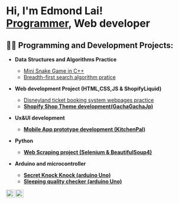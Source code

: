<h1>Hi, I'm Edmond Lai! <br/><a href="https://github.com/edmond99986">Programmer</a>, Web developer</h1>

<h2>👨‍💻 Programming and Development Projects:</h2>

- <b>Data Structures and Algorithms Practice </b>
  - [Mini Snake Game in C++](https://github.com/edmond99986/MiniSnakeGame)
  - [Breadth-first search algorithm pratice](https://github.com/edmond99986/Breadth-first-search-algorithm-pratice)
- <b>Web development Project (HTML,CSS,JS & ShopifyLiquid)</b>
  - [Disneyland ticket booking system webpages practice](https://github.com/edmond99986/Disneyland-ticket-booking-system-webpages-practice) <b>
  - [Shopify Shop Theme development(GachaGachaJp)](https://github.com/edmond99986/Shopify-Shop-Theme-development-GachaGachaJp-)
- <b>Ux&UI development</b>
  - [Mobile App prototype development (KitchenPal)](https://github.com/joshmadakor1/Sentinel-Lab)
 
- <b>Python </b>
  - [Web Scraping project (Selenium & BeautifulSoup4)](https://github.com/joshmadakor1/EncrypterPOC)
  
- <b>Arduino and microcontroller</b>
  - [Secret Knock Knock (arduino Uno)](https://github.com/joshmadakor1/Package-Delivery-Pathfinding-Algorithm)
  - [Sleeping quality checker (arduino Uno)]()
 


[<img align="left" alt="edmond99986 | YouTube" width="22px" src="https://cdn.jsdelivr.net/npm/simple-icons@v3/icons/youtube.svg" />][youtube]
[<img align="left" alt="edmond99986 | Instagram" width="22px" src="https://cdn.jsdelivr.net/npm/simple-icons@v3/icons/instagram.svg" />][instagram]


[youtube]: https://www.youtube.com/c/joshmadakor
[instagram]: https://www.instagram.com/joshmadakor/


